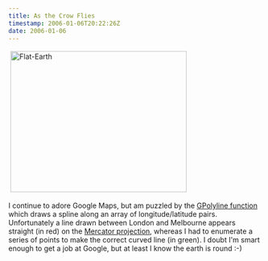 ```yaml
---
title: As the Crow Flies
timestamp: 2006-01-06T20:22:26Z
date: 2006-01-06
---
```


<img src="http://blog.whatfettle.com/flat-earth.png" height="280" width="350" border="0" hspace="4" vspace="4" alt="Flat-Earth" />
<p>I continue to adore Google Maps, but am puzzled by the <a href="http://www.google.com/apis/maps/documentation/#GPolyline_code_">GPolyline function</a> which draws a spline along an array of longitude/latitude pairs. Unfortunately a line drawn between London and Melbourne appears straight (in red) on the <a href="http://en.wikipedia.org/wiki/Mercator_projection">Mercator projection</a>, whereas I had to enumerate a series of points to make the correct curved line (in green). I doubt I'm smart enough to get a job at Google, but at least I know the earth is round :-)</p> 
